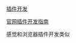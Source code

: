 [插件开发](https://blog.csdn.net/VincentYoung/article/details/128763133)

[官网插件开发指南](https://api.onlyoffice.com/plugin/developing)

感觉和浏览器插件开发类似